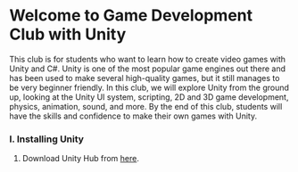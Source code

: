 # Welcome to Game Development Club with Unity

This club is for students who want to learn how to create video games with Unity and C#. Unity is one of the most popular game engines out there and has been used to make several high-quality games, but it still manages to be very beginner friendly. In this club, we will explore Unity from the ground up, looking at the Unity UI system, scripting, 2D and 3D game development, physics, animation, sound, and more. By the end of this club, students will have the skills and confidence to make their own games with Unity. 

### I. Installing Unity
1. Download Unity Hub from [here](https://unity.com/download).




